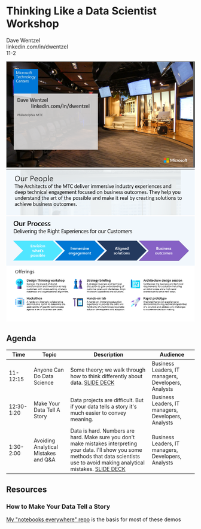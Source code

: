 # Thinking Like a Data Scientist Workshop

Dave Wentzel  
linkedin.com/in/dwentzel  
11-2 

![](./img/intro1.png)
![](./img/intro2.png)
![](./img/intro3.png)

## Agenda

|Time|Topic|Description|Audience|
|---|---|---|---|
|11-12:15|Anyone Can Do Data Science|Some theory; we walk through how to think differently about data.  [SLIDE DECK](https://git.davewentzel.com/workshops/ai-envisioning/-/blob/master/slides/02-Tech.pdf)|Business Leaders, IT managers, Developers, Analysts
|12:30-1:20|Make Your Data Tell A Story|Data projects are difficult. But if your data tells a story it's much easier to convey meaning.|Business Leaders, IT managers, Developers, Analysts|
|1:30-2:00|Avoiding Analytical Mistakes and Q&A|Data is hard.  Numbers are hard.  Make sure you don't make mistakes interpreting your data. I'll show you some methods that data scientists use to avoid making analytical mistakes.  [SLIDE DECK](./mistakes.pdf)|Business Leaders, IT managers, Developers, Analysts|


## Resources
### How to Make Your Data Tell a Story

[My "notebooks everywhere" repo](https://git.davewentzel.com/demos/notebooks-everywhere) is the basis for most of these demos


